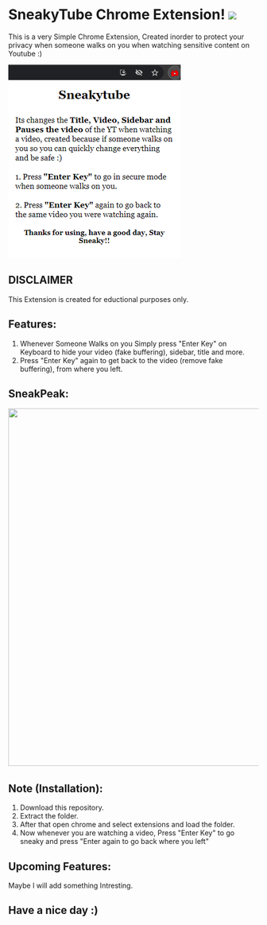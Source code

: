 # SneakyTube Chrome Extension! <img src="https://raw.githubusercontent.com/MartinHeinz/MartinHeinz/master/wave.gif" width="30px">

This is a very Simple Chrome Extension, Created inorder to protect your privacy when someone walks on you when watching sensitive content on Youtube :)

<img src="https://github.com/itsOwen/SneakyTube-Chrome-Extension/blob/master/images/preview.png">

## DISCLAIMER
This Extension is created for eductional purposes only.

## Features:
1. Whenever Someone Walks on you Simply press "Enter Key" on Keyboard to hide your video (fake  buffering), sidebar, title and more.
2. Press "Enter Key" again to get back to the video (remove fake buffering), from where you left.

## SneakPeak:
<img src="https://github.com/itsOwen/SneakyTube-Chrome-Extension/blob/master/images/sneakpeaknewversion.gif" width="1280px" height="720px">

## Note (Installation):
1. Download this repository.
2. Extract the folder.
3. After that open chrome and select extensions and load the folder.
4. Now whenever you are watching a video, Press "Enter Key" to go sneaky and press "Enter again to go back where you left"

## Upcoming Features:
Maybe I will add something Intresting.

## Have a nice day :)
